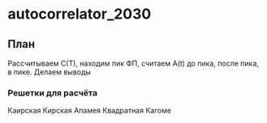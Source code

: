 # autocorrelator_2030

## План
  Рассчитываем C(T), находим пик ФП, считаем A(t) до пика, после пика, в пике. Делаем выводы

### Решетки для расчёта
  Каирская
  Кирская
  Апамея
  Квадратная
  Кагоме 
  
  
